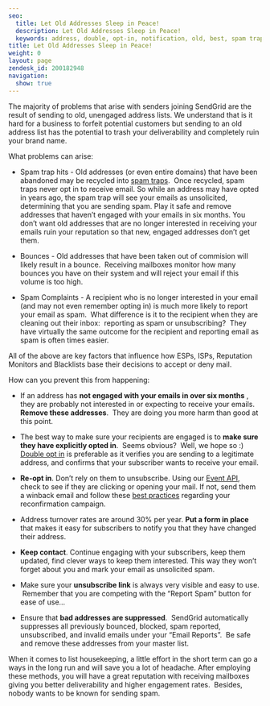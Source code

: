 ```yaml
---
seo:
  title: Let Old Addresses Sleep in Peace!
  description: Let Old Addresses Sleep in Peace!
  keywords: address, double, opt-in, notification, old, best, spam traps, lists, practices
title: Let Old Addresses Sleep in Peace!
weight: 0
layout: page
zendesk_id: 200182948
navigation:
  show: true
---
```


The majority of problems that arise with senders joining SendGrid are the result of sending to old, unengaged address lists. We understand that is it hard for a business to forfeit potential customers but sending to an old address list has the potential to trash your deliverability and completely ruin your brand name.  

What problems can arise:  

- Spam trap hits - Old addresses (or even entire domains) that have been abandoned may be recycled into [spam traps]({{root_url}}/Classroom/Deliver/Undeliverable_Email/spam_trapped.html). &nbsp;Once recycled, spam traps never opt in to receive email. So while an address may have opted in years ago, the spam trap will see your emails as unsolicited, determining that you are sending spam. Play it safe and remove addresses that haven’t engaged with your emails in six months. You don’t want old addresses that are no longer interested in receiving your emails ruin your reputation so that new, engaged addresses don’t get them. &nbsp;  

- Bounces - Old addresses that have been taken out of commision will likely result in a bounce. &nbsp;Receiving mailboxes monitor how many bounces you have on their system and will reject your email if this volume is too high.   

- Spam Complaints - A recipient who is no longer interested in your email (and may not even remember opting in) is much more likely to report your email as spam. &nbsp;What difference is it to the recipient when they are cleaning out their inbox: &nbsp;reporting as spam or unsubscribing? &nbsp;They have virtually the same outcome for the recipient and reporting email as spam is often times easier. &nbsp;  

All of the above are key factors that influence how ESPs, ISPs, Reputation Monitors and Blacklists base their decisions to accept or deny mail.  

How can you prevent this from happening:  

- If an address has **not engaged with your emails in over six months** , they are probably not interested in or expecting to receive your emails. &nbsp; **Remove these addresses**. &nbsp;They are doing you more harm than good at this point.  

- The best way to make sure your recipients are engaged is to **make sure they have explicitly opted in**. &nbsp;Seems obvious? &nbsp;Well, we hope so :) &nbsp; [Double opt in]({{root_url}}/Glossary/opt_in_email.html) is preferable as it verifies you are sending to a legitimate address, and confirms that your subscriber wants to receive your email.  

- **Re-opt in**. Don’t rely on them to unsubscribe. Using our [Event API](http://sendgrid.com/docs/API_Reference/Webhooks/event.html), check to see if they are clicking or opening your mail. If not, send them a winback&nbsp;email and follow these [best practices]({{root_url}}/Glossary/reconfirmation.html) regarding your reconfirmation campaign.   

- Address turnover rates are around 30% per year. **Put a form in place** that makes it easy for subscribers to notify you that they have changed their address. &nbsp;  

- **Keep contact**. Continue engaging with your subscribers, keep them updated, find clever ways to keep them interested. This way they won’t forget about you and mark your email as unsolicited spam.   

- Make sure your **unsubscribe link** is always very visible and easy to use. &nbsp;Remember that you are competing with the “Report Spam” button for ease of use...  

- Ensure that **bad addresses are suppressed**. &nbsp;SendGrid automatically suppresses all previously bounced, blocked, spam reported, unsubscribed, and invalid emails under your “Email Reports”. &nbsp;Be safe and remove these addresses from your master list.   


When it comes to list housekeeping, a little effort in the short term can go a ways in the long run and will save you a lot of headache. After employing these methods, you will have a great reputation with receiving mailboxes giving you better deliverability and higher engagement rates. &nbsp;Besides, nobody wants to be known for sending spam.
